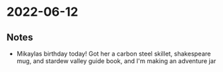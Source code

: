 # 2022-06-12
## Notes
- Mikaylas birthday today! Got her a carbon steel skillet, shakespeare mug, and stardew valley guide book, and I'm making an adventure jar